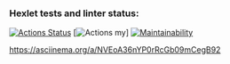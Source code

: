 ### Hexlet tests and linter status:
[![Actions Status](https://github.com/zitaker/python-project-50/workflows/hexlet-check/badge.svg)](https://github.com/zitaker/python-project-50/actions)
[![Actions my](https://github.com/zitaker/python-project-50/workflows/my-tests/badge.svg)]
[![Maintainability](https://api.codeclimate.com/v1/badges/1871fbf00e66f9f7fca4/maintainability)](https://codeclimate.com/github/zitaker/python-project-50/maintainability)  

https://asciinema.org/a/NVEoA36nYP0rRcGb09mCegB92  
